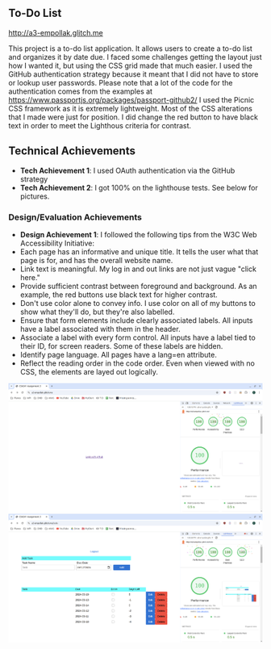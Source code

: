 ## To-Do List

http://a3-empollak.glitch.me

This project is a to-do list application. It allows users to create a to-do list and organizes it by date due.
I faced some challenges getting the layout just how I wanted it, but using the CSS grid made that much easier.
I used the GitHub authentication strategy because it meant that I did not have to store or lookup user passwords. 
Please note that a lot of the code for the authentication comes from the examples at https://www.passportjs.org/packages/passport-github2/
I used the Picnic CSS framework as it is extremely lightweight. Most of the CSS alterations that I made were just for position.
I did change the red button to have black text in order to meet the Lighthous criteria for contrast.

## Technical Achievements
- **Tech Achievement 1**: I used OAuth authentication via the GitHub strategy
- **Tech Achievement 2**: I got 100% on the lighthouse tests. See below for pictures.

### Design/Evaluation Achievements
- **Design Achievement 1**: I followed the following tips from the W3C Web Accessibility Initiative:
- Each page has an informative and unique title. It tells the user what that page is for, and has the overall website name.
- Link text is meaningful. My log in and out links are not just vague "click here."
- Provide sufficient contrast between foreground and background. As an example, the red buttons use black text for higher contrast.
- Don't use color alone to convey info. I use color on all of my buttons to show what they'll do, but they're also labelled.
- Ensure that form elements include clearly associated labels. All inputs have a label associated with them in the header.
- Associate a label with every form control. All inputs have a label tied to their ID, for screen readers. Some of these labels are hidden.
- Identify page language. All pages have a lang=en attribute.
- Reflect the reading order in the code order. Even when viewed with no CSS, the elements are layed out logically.

![100% Lighthouse score on login page](Lighthouse-login.png "Login Score")
![100% Lighthouse score on todo page](lighthouse-todo.png "Todo Score")